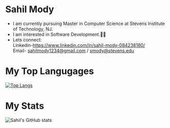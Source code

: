 # Sahil Mody
- I am currently pursuing Master in Computer Science at Stevens Institute of Technology, NJ. 
- I am interested in Software Development.:technologist:
- Lets connect:\
Linkedin-https://www.linkedin.com/in/sahil-mody-084238180/ \
Email- sahilmody1234@gmail.com / smody@stevens.edu

# My Top Langugages
[![Top Langs](https://github-readme-stats.vercel.app/api/top-langs/?username=sahil-1811&layout=compact&theme=radical)](https://github.com/sahil-1811/github-readme-stats)


# My Stats
![Sahil's GitHub stats](https://github-readme-stats.vercel.app/api?username=sahil-1811&show_icons=true&theme=radical)
